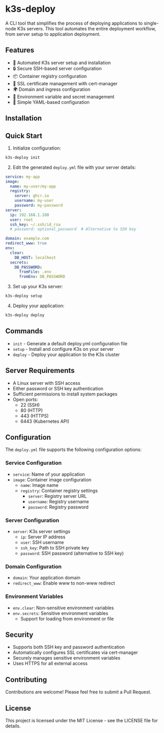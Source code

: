 # k3s-deploy

A CLI tool that simplifies the process of deploying applications to single-node K3s servers. This tool automates the entire deployment workflow, from server setup to application deployment.

## Features

- 🚀 Automated K3s server setup and installation
- 🔒 Secure SSH-based server configuration
- 📦 Container registry configuration
- 🔐 SSL certificate management with cert-manager
- 🌍 Domain and ingress configuration
- 🔑 Environment variable and secret management
- 📄 Simple YAML-based configuration

## Installation

## Quick Start

1. Initialize configuration:
```bash
k3s-deploy init
```

2. Edit the generated `deploy.yml` file with your server details:
```yaml
service: my-app
image:
  name: my-user/my-app
  registry:
    server: ghcr.io
    username: my-user
    password: my-password
server: 
  ip: 192.168.1.100
  user: root
  ssh_key: ~/.ssh/id_rsa
  # password: optional_password  # Alternative to SSH key

domain: example.com
redirect_www: true
env:
  clear:
    DB_HOST: localhost
  secrets:
    DB_PASSWORD:
      fromFile: .env
      fromEnv: DB_PASSWORD
```

3. Set up your K3s server:
```bash
k3s-deploy setup
```

4. Deploy your application:
```bash
k3s-deploy deploy
```

## Commands

- `init` - Generate a default deploy.yml configuration file
- `setup` - Install and configure K3s on your server
- `deploy` - Deploy your application to the K3s cluster

## Server Requirements

- A Linux server with SSH access
- Either password or SSH key authentication
- Sufficient permissions to install system packages
- Open ports:
  - 22 (SSH)
  - 80 (HTTP)
  - 443 (HTTPS)
  - 6443 (Kubernetes API)

## Configuration

The `deploy.yml` file supports the following configuration options:

### Service Configuration
- `service`: Name of your application
- `image`: Container image configuration
  - `name`: Image name
  - `registry`: Container registry settings
    - `server`: Registry server URL
    - `username`: Registry username
    - `password`: Registry password

### Server Configuration
- `server`: K3s server settings
  - `ip`: Server IP address
  - `user`: SSH username
  - `ssh_key`: Path to SSH private key
  - `password`: SSH password (alternative to SSH key)

### Domain Configuration
- `domain`: Your application domain
- `redirect_www`: Enable www to non-www redirect

### Environment Variables
- `env.clear`: Non-sensitive environment variables
- `env.secrets`: Sensitive environment variables
  - Support for loading from environment or file

## Security

- Supports both SSH key and password authentication
- Automatically configures SSL certificates via cert-manager
- Securely manages sensitive environment variables
- Uses HTTPS for all external access

## Contributing

Contributions are welcome! Please feel free to submit a Pull Request.

## License

This project is licensed under the MIT License - see the LICENSE file for details.